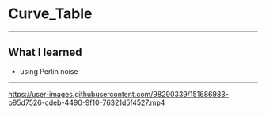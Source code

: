 # Curve_Table
___
## What I learned
- using Perlin noise

___


https://user-images.githubusercontent.com/98290339/151686983-b95d7526-cdeb-4490-9f10-76321d5f4527.mp4

